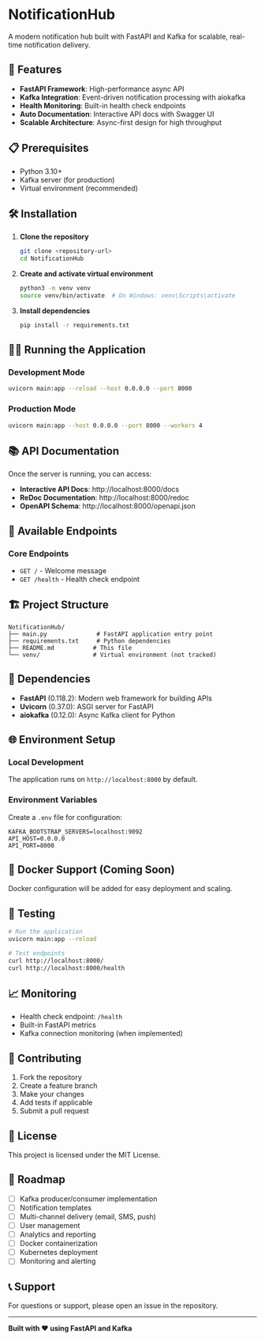 # NotificationHub

A modern notification hub built with FastAPI and Kafka for scalable, real-time notification delivery.

## 🚀 Features

- **FastAPI Framework**: High-performance async API
- **Kafka Integration**: Event-driven notification processing with aiokafka
- **Health Monitoring**: Built-in health check endpoints
- **Auto Documentation**: Interactive API docs with Swagger UI
- **Scalable Architecture**: Async-first design for high throughput

## 📋 Prerequisites

- Python 3.10+
- Kafka server (for production)
- Virtual environment (recommended)

## 🛠️ Installation

1. **Clone the repository**
   ```bash
   git clone <repository-url>
   cd NotificationHub
   ```

2. **Create and activate virtual environment**
   ```bash
   python3 -m venv venv
   source venv/bin/activate  # On Windows: venv\Scripts\activate
   ```

3. **Install dependencies**
   ```bash
   pip install -r requirements.txt
   ```

## 🏃‍♂️ Running the Application

### Development Mode
```bash
uvicorn main:app --reload --host 0.0.0.0 --port 8000
```

### Production Mode
```bash
uvicorn main:app --host 0.0.0.0 --port 8000 --workers 4
```

## 📚 API Documentation

Once the server is running, you can access:

- **Interactive API Docs**: http://localhost:8000/docs
- **ReDoc Documentation**: http://localhost:8000/redoc
- **OpenAPI Schema**: http://localhost:8000/openapi.json

## 🔗 Available Endpoints

### Core Endpoints
- `GET /` - Welcome message
- `GET /health` - Health check endpoint

## 🏗️ Project Structure

```
NotificationHub/
├── main.py              # FastAPI application entry point
├── requirements.txt     # Python dependencies
├── README.md           # This file
└── venv/               # Virtual environment (not tracked)
```

## 🔧 Dependencies

- **FastAPI** (0.118.2): Modern web framework for building APIs
- **Uvicorn** (0.37.0): ASGI server for FastAPI
- **aiokafka** (0.12.0): Async Kafka client for Python

## 🌐 Environment Setup

### Local Development
The application runs on `http://localhost:8000` by default.

### Environment Variables
Create a `.env` file for configuration:
```env
KAFKA_BOOTSTRAP_SERVERS=localhost:9092
API_HOST=0.0.0.0
API_PORT=8000
```

## 🐳 Docker Support (Coming Soon)

Docker configuration will be added for easy deployment and scaling.

## 🧪 Testing

```bash
# Run the application
uvicorn main:app --reload

# Test endpoints
curl http://localhost:8000/
curl http://localhost:8000/health
```

## 📈 Monitoring

- Health check endpoint: `/health`
- Built-in FastAPI metrics
- Kafka connection monitoring (when implemented)

## 🤝 Contributing

1. Fork the repository
2. Create a feature branch
3. Make your changes
4. Add tests if applicable
5. Submit a pull request

## 📄 License

This project is licensed under the MIT License.

## 🔮 Roadmap

- [ ] Kafka producer/consumer implementation
- [ ] Notification templates
- [ ] Multi-channel delivery (email, SMS, push)
- [ ] User management
- [ ] Analytics and reporting
- [ ] Docker containerization
- [ ] Kubernetes deployment
- [ ] Monitoring and alerting

## 📞 Support

For questions or support, please open an issue in the repository.

---

**Built with ❤️ using FastAPI and Kafka**
